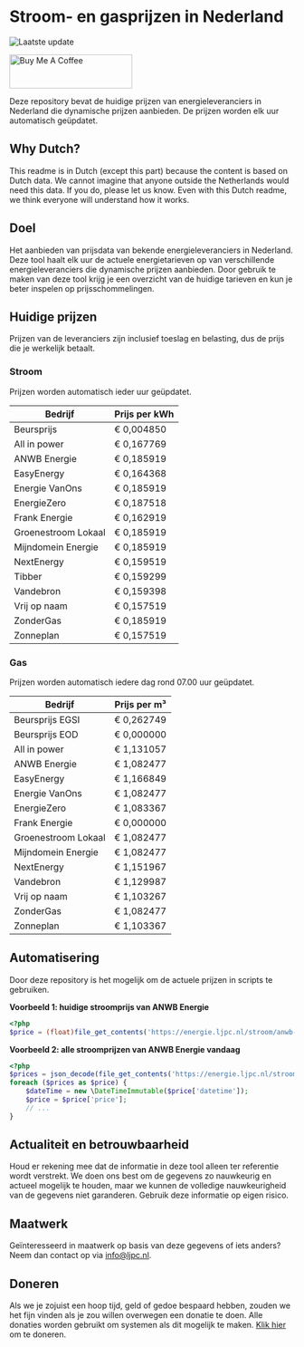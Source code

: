 # Stroom- en gasprijzen in Nederland

![Laatste update](https://img.shields.io/badge/laatste%20update-2024--01--24%2000%3A00%20CET-brightgreen)

<a href="https://www.buymeacoffee.com/Lars-" target="_blank"><img src="https://cdn.buymeacoffee.com/buttons/v2/default-orange.png" alt="Buy Me A Coffee" height="60" style="height: 60px !important;width: 217px !important;" ></a>

Deze repository bevat de huidige prijzen van energieleveranciers in Nederland die dynamische prijzen aanbieden. De prijzen worden elk uur automatisch geüpdatet.

## Why Dutch?

This readme is in Dutch (except this part) because the content is based on Dutch data. We cannot imagine that anyone outside the Netherlands would need this data. If you do, please let us know. Even with this Dutch readme, we think
everyone will understand how it works.

## Doel

Het aanbieden van prijsdata van bekende energieleveranciers in Nederland. Deze tool haalt elk uur de actuele energietarieven op van verschillende energieleveranciers die dynamische prijzen aanbieden. Door gebruik te maken van deze tool
krijg je een overzicht van de huidige tarieven en kun je beter inspelen op prijsschommelingen.

## Huidige prijzen

Prijzen van de leveranciers zijn inclusief toeslag en belasting, dus de prijs die je werkelijk betaalt.

### Stroom

Prijzen worden automatisch ieder uur geüpdatet.

 Bedrijf | Prijs per kWh 
---------|---------------
Beursprijs | € 0,004850
All in power | € 0,167769
ANWB Energie | € 0,185919
EasyEnergy | € 0,164368
Energie VanOns | € 0,185919
EnergieZero | € 0,187518
Frank Energie | € 0,162919
Groenestroom Lokaal | € 0,185919
Mijndomein Energie | € 0,185919
NextEnergy | € 0,159519
Tibber | € 0,159299
Vandebron | € 0,159398
Vrij op naam | € 0,157519
ZonderGas | € 0,185919
Zonneplan | € 0,157519


### Gas

Prijzen worden automatisch iedere dag rond 07.00 uur geüpdatet.

 Bedrijf | Prijs per m³ 
---------|--------------
Beursprijs EGSI | € 0,262749
Beursprijs EOD | € 0,000000
All in power | € 1,131057
ANWB Energie | € 1,082477
EasyEnergy | € 1,166849
Energie VanOns | € 1,082477
EnergieZero | € 1,083367
Frank Energie | € 0,000000
Groenestroom Lokaal | € 1,082477
Mijndomein Energie | € 1,082477
NextEnergy | € 1,151967
Vandebron | € 1,129987
Vrij op naam | € 1,103267
ZonderGas | € 1,082477
Zonneplan | € 1,103367


## Automatisering

Door deze repository is het mogelijk om de actuele prijzen in scripts te gebruiken.

**Voorbeeld 1: huidige stroomprijs van ANWB Energie**

```php
<?php
$price = (float)file_get_contents('https://energie.ljpc.nl/stroom/anwb-energie-nu.txt');

```

**Voorbeeld 2: alle stroomprijzen van ANWB Energie vandaag**

```php
<?php
$prices = json_decode(file_get_contents('https://energie.ljpc.nl/stroom/all-in-power-vandaag.json'),true);
foreach ($prices as $price) {
    $dateTime = new \DateTimeImmutable($price['datetime']);
    $price = $price['price'];
    // ...
}
```

## Actualiteit en betrouwbaarheid

Houd er rekening mee dat de informatie in deze tool alleen ter referentie wordt verstrekt. We doen ons best om de gegevens zo nauwkeurig en actueel mogelijk te houden, maar we kunnen de volledige nauwkeurigheid van de gegevens niet
garanderen. Gebruik deze informatie op eigen risico.

## Maatwerk

Geïnteresseerd in maatwerk op basis van deze gegevens of iets anders? Neem dan contact op
via [info@ljpc.nl](mailto:info@ljpc.nl?subject=Energie%20prijzen).

## Doneren

Als we je zojuist een hoop tijd, geld of gedoe bespaard hebben, zouden we het fijn vinden als je zou willen overwegen een
donatie te doen. Alle donaties worden gebruikt om systemen als dit mogelijk te
maken. [Klik hier](https://www.buymeacoffee.com/Lars-) om te doneren.
